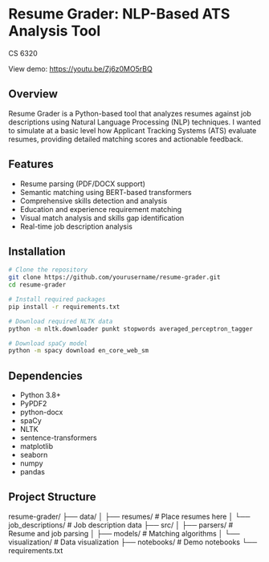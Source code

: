 # Resume Grader: NLP-Based ATS Analysis Tool

CS 6320 

View demo: https://youtu.be/Zj6z0MO5rBQ

## Overview
Resume Grader is a Python-based tool that analyzes resumes against job descriptions using Natural Language Processing (NLP) techniques. I wanted to simulate at a basic level how Applicant Tracking Systems (ATS) evaluate resumes, providing detailed matching scores and actionable feedback.

## Features
- Resume parsing (PDF/DOCX support)
- Semantic matching using BERT-based transformers
- Comprehensive skills detection and analysis
- Education and experience requirement matching
- Visual match analysis and skills gap identification
- Real-time job description analysis

## Installation

```bash
# Clone the repository
git clone https://github.com/yourusername/resume-grader.git
cd resume-grader

# Install required packages
pip install -r requirements.txt

# Download required NLTK data
python -m nltk.downloader punkt stopwords averaged_perceptron_tagger

# Download spaCy model
python -m spacy download en_core_web_sm
```

## Dependencies
- Python 3.8+
- PyPDF2
- python-docx
- spaCy
- NLTK
- sentence-transformers
- matplotlib
- seaborn
- numpy
- pandas

## Project Structure

resume-grader/
├── data/
│ ├── resumes/ # Place resumes here
│ └── job_descriptions/ # Job description data
├── src/
│ ├── parsers/ # Resume and job parsing
│ ├── models/ # Matching algorithms
│ └── visualization/ # Data visualization
├── notebooks/ # Demo notebooks
└── requirements.txt